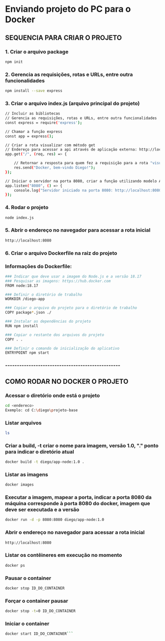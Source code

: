 # Enviando projeto do PC para o Docker

## SEQUENCIA PARA CRIAR O PROJETO
### 1. Criar o arquivo package
```bash
npm init
```

### 2. Gerencia as requisições, rotas e URLs, entre outra funcionalidades
```bash
npm install --save express
```

### 3. Criar o arquivo index.js (arquivo principal do projeto)
```bash
// Incluir as bibliotecas
// Gerencia as requisições, rotas e URLs, entre outra funcionalidades
const express = require('express');

// Chamar a função express
const app = express();

// Criar a rota visualizar com método get
// Endereço para acessar a api através de aplicação externa: http://localhost:8080
app.get("/", (req, res) => {

    // Retornar a resposta para quem fez a requisição para a rota "visualizar"
    res.send("Docker, bem-vindo Diego!");
});

// Iniciar o servidor na porta 8080, criar a função utilizando modelo Arrow function para retornar a mensagem de sucesso
app.listen("8080", () => {
    console.log("Servidor iniciado na porta 8080: http://localhost:8080");
});
```

### 4. Rodar o projeto
```bash
node index.js
```

### 5. Abrir o endereço no navegador para acessar a rota inicial
```bash
http://localhost:8080
```

### 6. Criar o arquivo Dockerfile na raiz do projeto

### Informações do Dockerfile:

```bash
### Indicar que deve usar a imagem do Node.js e a versão 18.17
### Pesquisar as imagens: https://hub.docker.com
FROM node:18.17

### Definir o diretório de trabalho
WORKDIR /diego-app

### Copiar o arquivo do projeto para o diretório de trabalho
COPY package*.json ./

### Instalar as dependências do projeto
RUN npm install

### Copiar o restante dos arquivos do projeto
COPY . .

### Definir o comando de inicialização do aplicativo
ENTRYPOINT npm start
```

### -------------------------------------------------

## COMO RODAR NO DOCKER O PROJETO
### Acessar o diretório onde está o projeto
```bash
cd <endereco>
Exemplo: cd C:\diego\projeto-base
```

### Listar arquivos
```bash
ls
```

### Criar a build, -t criar o nome para imagem, versão 1.0, "." ponto para indicar o diretório atual 
```bash
docker build -t diego/app-node:1.0 .
```

### Listar as imagens
```bash
docker images
```

### Executar a imagem, mapear a porta, indicar a porta 8080 da máquina corresponde à porta 8080 do docker, imagem que deve ser executada e a versão
```bash
docker run -d -p 8080:8080 diego/app-node:1.0
```

### Abrir o endereço no navegador para acessar a rota inicial
```bash
http://localhost:8080
```

### Listar os contêineres em execução no momento
```bash
docker ps
```

### Pausar o container
```bash
docker stop ID_DO_CONTAINER
```

### Forçar o container pausar
```bash
docker stop -t=0 ID_DO_CONTAINER
```

### Iniciar o container
```bash
docker start ID_DO_CONTAINER```
